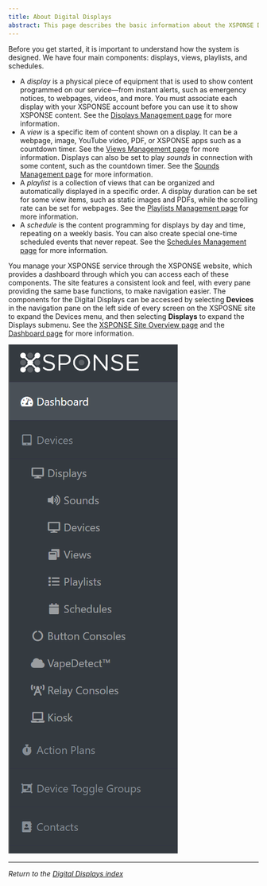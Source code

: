 ```yaml
---
title: About Digital Displays
abstract: This page describes the basic information about the XSPONSE Digital Display.
---
```

Before you get started, it is important to understand how the system is designed. We have four main components: displays, views, playlists, and schedules. 
- A _display_ is a physical piece of equipment that is used to show content programmed on our service—from instant alerts, such as emergency notices, to webpages, videos, and more. You must associate each display with your XSPONSE account before you can use it to show XSPONSE content. See the [Displays Management page](displays-management.md) for more information.
- A _view_ is a specific item of content shown on a display. It can be a webpage, image, YouTube video, PDF, or XSPONSE apps such as a countdown timer. See the [Views Management page](views-management.md) for more information. 
  Displays can also be set to play _sounds_ in connection with some content, such as the countdown timer. See the [Sounds Management page](sounds-management.md) for more information.
- A _playlist_ is a collection of views that can be organized and automatically displayed in a specific order. A display duration can be set for some view items, such as static images and PDFs, while the scrolling rate can be set for webpages. See the [Playlists Management page](playlists-management.md) for more information.
- A _schedule_ is the content programming for displays by day and time, repeating on a weekly basis. You can also create special one-time scheduled events that never repeat. See the [Schedules Management page](schedules-management.md) for more information.

You manage your XSPONSE service through the XSPONSE website, which provides a dashboard through which you can access each of these components. The site features a consistent look and feel, with every pane providing the same base functions, to make navigation easier. The components for the Digital Displays can be accessed by selecting **Devices** in the navigation pane on the left side of every screen on the XSPOSNE site to expand the Devices menu, and then selecting **Displays** to expand the Displays submenu. See the [XSPONSE Site Overview page](general-ops/site-overview.md) and the [Dashboard page](general-ops/dashboard.md) for more information.

![image of Displays submenu](nav_pane-displays_submenu.png)

___
*Return to the [Digital Displays index](index.md)*
